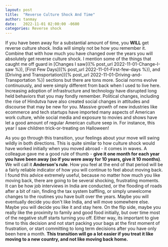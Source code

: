 ```yaml
---
layout: post
title:  "Reverse Culture Shock And Time"
author: tanmay
date:   2022-11-01 02:00:00 -0600
categories: Reverse shock
---
```


If you have been away for a substantial amount of time, you **WILL** get reverse culture shock. India will simply not be how you remember it. Combine that with how much you have changed over the years you will absolutely get reverse culture shock. I mention some of the things that caught me off guard in [Changes I saw]({% post_url 2022-11-01-Change-I-saw %}), [First Few Days]({% post_url 2022-11-01-First-few-days %}), and [Driving and Transportation]({% post_url 2022-11-01-Driving-and-Transportation %}) sections but there are tons more. Social norms evolve continuously, and were simply different from back when I used to live here. Increasing adoption of infrastructure and technology have disrupted long held behaviors that you may fondly remember. Political changes, including the rise of Hindutva have also created social changes in attitudes and discourse that may be new for you. Massive growth of new industries like ecommerce and tech startups have imported many aspects of American work culture, while social media and exposure to movies and shows have let a good amount of regular American culture seep in. For instance, this year I saw children trick-or-treating on Halloween!

As you go through this transition, your feelings about your move will swing wildly in both directions. This is quite similar to how culture shock would have worked initially when you moved abroad - it comes in waves. A colleague gave me a good rule of thumb - **give it one month for each year you have been away (so if you were away for 10 years, give it 10 months)**. We will call it **Anderson's rule**. How you feel at the end of that period will be a fairly reliable indicator of how you will continue to feel about moving back. I found this advice extremely useful, because no matter how much you like moving back, there are going to be several shocking, frustrating moments. It can be how job interviews in India are conducted, or the flooding of roads after a bit of rain, finding the tax system baffling, or simply unwelcome changes to the routines you have built over the years. Maybe you will eventually decide you don't like India, and will move somewhere else. Maybe you will decide you like it and stay here. On the flip side, maybe you really like the proximity to family and good food initially, but over time most of the negative stuff starts turning you off. Either way, its important to give time to this decision and not start packing your bags at the first moment of frustration, or start committing to long term decisions after you have only been here a month. **This transition will go a lot easier if you treat it like moving to a new country, and not like moving back home.**
